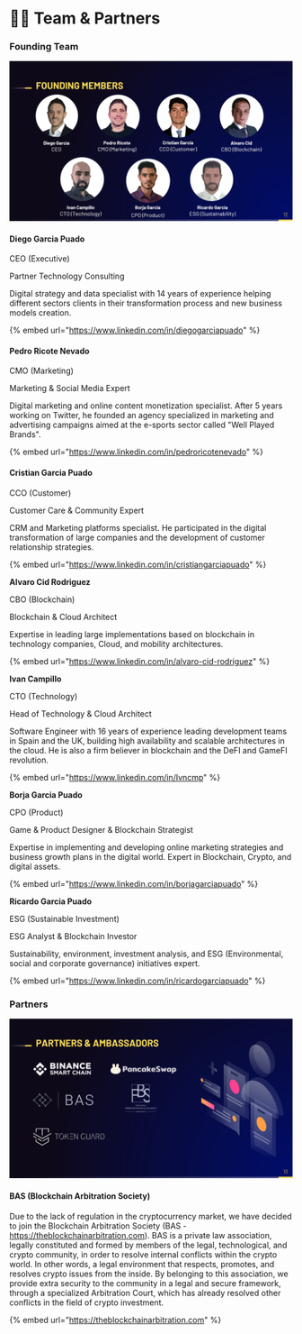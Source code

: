 # 👨💼 Team & Partners

### Founding Team

![](<../.gitbook/assets/image (12).png>)

#### **Diego Garcia Puado**

CEO (Executive)&#x20;

Partner Technology Consulting

Digital strategy and data specialist with 14 years of experience helping different sectors clients in their transformation process and new business models creation.

{% embed url="https://www.linkedin.com/in/diegogarciapuado" %}

#### **Pedro Ricote Nevado**

CMO (Marketing)&#x20;

Marketing & Social Media Expert

Digital marketing and online content monetization specialist. After 5 years working on Twitter, he founded an agency specialized in marketing and advertising campaigns aimed at the e-sports sector called "Well Played Brands".

{% embed url="https://www.linkedin.com/in/pedroricotenevado" %}

#### **Cristian Garcia Puado**

CCO (Customer)&#x20;

Customer Care & Community Expert&#x20;

CRM and Marketing platforms specialist. He participated in the digital transformation of large companies and the development of customer relationship strategies.

{% embed url="https://www.linkedin.com/in/cristiangarciapuado" %}

**Alvaro Cid Rodriguez**

CBO (Blockchain)&#x20;

Blockchain & Cloud Architect

Expertise in leading large implementations based on blockchain in technology companies, Cloud, and mobility architectures.

{% embed url="https://www.linkedin.com/in/alvaro-cid-rodriguez" %}

**Ivan Campillo**

CTO (Technology)&#x20;

Head of Technology & Cloud Architect

Software Engineer with 16 years of experience leading development teams in Spain and the UK, building high availability and scalable architectures in the cloud. He is also a firm believer in blockchain and the DeFI and GameFI revolution.

{% embed url="https://www.linkedin.com/in/Ivncmp" %}

**Borja Garcia Puado**

CPO (Product)&#x20;

Game & Product Designer & Blockchain Strategist

Expertise in implementing and developing online marketing strategies and business growth plans in the digital world. Expert in Blockchain, Crypto, and digital assets.

{% embed url="https://www.linkedin.com/in/borjagarciapuado" %}

**Ricardo Garcia Puado**

ESG (Sustainable Investment)&#x20;

ESG Analyst & Blockchain Investor&#x20;

Sustainability, environment, investment analysis, and ESG (Environmental, social and corporate governance) initiatives expert.

{% embed url="https://www.linkedin.com/in/ricardogarciapuado" %}

### Partners

![](<../.gitbook/assets/image (4).png>)

#### BAS (Blockchain Arbitration Society)

Due to the lack of regulation in the cryptocurrency market, we have decided to join the Blockchain Arbitration Society (BAS - https://theblockchainarbitration.com). BAS is a private law association, legally constituted and formed by members of the legal, technological, and crypto community, in order to resolve internal conflicts within the crypto world. In other words, a legal environment that respects, promotes, and resolves crypto issues from the inside. By belonging to this association, we provide extra security to the community in a legal and secure framework, through a specialized Arbitration Court, which has already resolved other conflicts in the field of crypto investment.

{% embed url="https://theblockchainarbitration.com" %}
